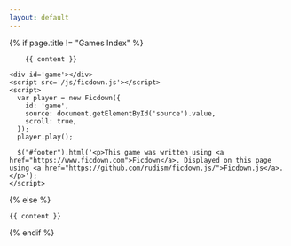 ```yaml
---
layout: default
---
```


{% if page.title != "Games Index" %}

        {{ content }}

    <div id='game'></div>
    <script src='/js/ficdown.js'></script>
    <script>
      var player = new Ficdown({
        id: 'game',
        source: document.getElementById('source').value,
        scroll: true,
      });
      player.play();

      $("#footer").html('<p>This game was written using <a href="https://www.ficdown.com">Ficdown</a>. Displayed on this page using <a href="https://github.com/rudism/ficdown.js/">Ficdown.js</a>.</p>');
    </script>

{% else %}

    {{ content }}

{% endif %}
